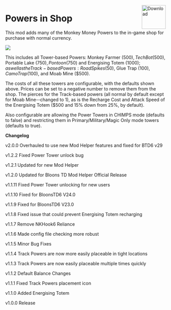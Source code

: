 <a href="https://github.com/doombubbles/BTD6-Mods/raw/main/PowersInShop/PowersInShop.dll"><img align="right" alt="Download" height="75" src="https://github.com/doombubbles/BTD6-Mods/blob/main/download.png?raw=true"></a>

# Powers in Shop

This mod adds many of the Monkey Money Powers to the in-game shop for purchase with normal currency.

<img src="https://raw.githubusercontent.com/doombubbles/BTD6-Mods/main/PowersInShop/image.png">

This includes all Tower-based Powers: Monkey Farmer ($500), Tech Bot ($500), Portable Lake ($750), Pontoon ($750) and
Energising Totem ($1000); as well as the Track-based Powers: Road Spikes ($50), Glue Trap ($100), Camo Trap ($100), and
Moab Mine ($500).

The costs of all these towers are configurable, with the defaults shown above. Prices can be set to a negative number to
remove them from the shop. The pierces for the Track-based powers (all normal by default except for Moab Mine--changed
to 1), as is the Recharge Cost and Attack Speed of the Energising Totem ($500 and 15% down from 25%, by default).

Also configurable are allowing the Power Towers in CHIMPS mode (defaults to false) and restricting them in Primary/Military/Magic Only mode
towers (defaults to true).

**Changelog**

v2.0.0 Overhauled to use new Mod Helper features and fixed for BTD6 v29

v1.2.2 Fixed Power Tower unlock bug

v1.2.1 Updated for new Mod Helper

v1.2.0 Updated for Bloons TD Mod Helper Official Release

v1.1.11 Fixed Power Tower unlocking for new users

v1.1.10 Fixed for BloonsTD6 V24.0

v1.1.9 Fixed for BloonsTD6 V23.0

v1.1.8 Fixed issue that could prevent Energising Totem recharging

v1.1.7 Remove NKHook6 Reliance

v1.1.6 Made config file checking more robust

v1.1.5 Minor Bug Fixes

v1.1.4 Track Powers are now more easily placeable in tight locations

v1.1.3 Track Powers are now easily placeable multiple times quickly

v1.1.2 Default Balance Changes

v1.1.1 Fixed Track Powers placement icon

v1.1.0 Added Energising Totem

v1.0.0 Release
